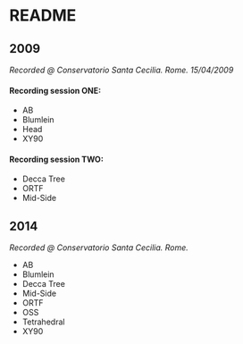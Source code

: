# README

## 2009

_Recorded @ Conservatorio Santa Cecilia. Rome. 15/04/2009_

#### Recording session ONE:

* AB
* Blumlein
* Head
* XY90

#### Recording session TWO:

* Decca Tree
* ORTF
* Mid-Side

## 2014

_Recorded @ Conservatorio Santa Cecilia. Rome._

* AB
* Blumlein
* Decca Tree
* Mid-Side
* ORTF
* OSS
* Tetrahedral
* XY90

